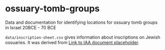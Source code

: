 # ossuary-tomb-groups
Data and documentation for identifying locations for ossuary tomb groups in Israel 20BCE - 70 BCE

`data/inscription-sheet.csv` gives information about inscriptions on Jewish ossuaries. It was derived from [Link to IAA document placeholder](example.com).
